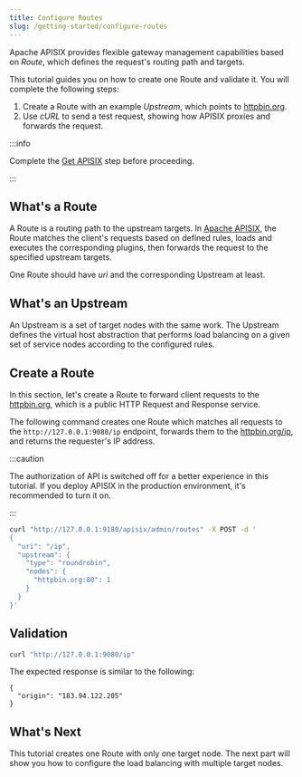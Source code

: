 ```yaml
---
title: Configure Routes
slug: /getting-started/configure-routes
---
```


Apache APISIX provides flexible gateway management capabilities based on _Route_, which defines the request's routing path and targets.

This tutorial guides you on how to create one Route and validate it. You will complete the following steps:

1. Create a Route with an example _Upstream_, which points to [httpbin.org](http://httpbin.org).
2. Use _cURL_ to send a test request, showing how APISIX proxies and forwards the request.

:::info

Complete the [Get APISIX](./) step before proceeding.

:::

## What's a Route

A Route is a routing path to the upstream targets. In [Apache APISIX](https://api7.ai/apisix), the Route matches the client's requests based on defined rules, loads and executes the corresponding plugins, then forwards the request to the specified upstream targets.

One Route should have _uri_ and the corresponding Upstream at least.

## What's an Upstream

An Upstream is a set of target nodes with the same work. The Upstream defines the virtual host abstraction that performs load balancing on a given set of service nodes according to the configured rules.

## Create a Route

In this section, let's create a Route to forward client requests to the [httpbin.org](http://httpbin.org), which is a public HTTP Request and Response service.

The following command creates one Route which matches all requests to the `http://127.0.0.1:9080/ip` endpoint, forwards them to the [httpbin.org/ip](http://httpbin.org/ip), and returns the requester's IP address.

[//]: <TODO: Add the link to the authorization of Admin API>

:::caution

The authorization of API is switched off for a better experience in this tutorial. If you deploy APISIX in the production environment, it's recommended to turn it on.

:::

```sh
curl "http://127.0.0.1:9180/apisix/admin/routes" -X POST -d '
{
  "uri": "/ip",
  "upstream": {
    "type": "roundrobin",
    "nodes": {
      "httpbin.org:80": 1
    }
  }
}'
```

## Validation

```sh
curl "http://127.0.0.1:9080/ip"
```

The expected response is similar to the following:

```text
{
  "origin": "183.94.122.205"
}
```

## What's Next

This tutorial creates one Route with only one target node. The next part will show you how to configure the load balancing with multiple target nodes.
